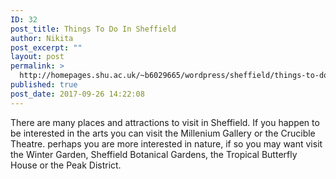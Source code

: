 ```yaml
---
ID: 32
post_title: Things To Do In Sheffield
author: Nikita
post_excerpt: ""
layout: post
permalink: >
  http://homepages.shu.ac.uk/~b6029665/wordpress/sheffield/things-to-do-in-sheffield/
published: true
post_date: 2017-09-26 14:22:08
---
```

There are many places and attractions to visit in Sheffield. If you happen to be interested in the arts you can visit the Millenium Gallery or the Crucible Theatre. perhaps you are more interested in nature, if so you may want visit the Winter Garden, Sheffield Botanical Gardens, the Tropical Butterfly House or the Peak District.